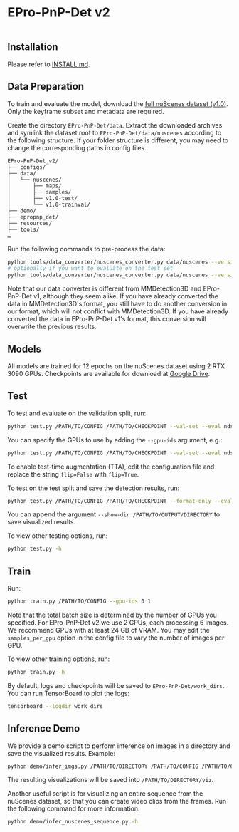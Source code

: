 # EPro-PnP-Det v2

<img src="resources/viz.gif" alt=""/>

## Installation

Please refer to [INSTALL.md](INSTALL.md).

## Data Preparation

To train and evaluate the model, download the [full nuScenes dataset (v1.0)](https://www.nuscenes.org/nuscenes#download). Only the keyframe subset and metadata are required.

Create the directory `EPro-PnP-Det/data`. Extract the downloaded archives and symlink the dataset root to `EPro-PnP-Det/data/nuscenes` according to the following structure. If your folder structure is different, you may need to change the corresponding paths in config files.

```
EPro-PnP-Det_v2/
├── configs/
├── data/
│   └── nuscenes/
│       ├── maps/
│       ├── samples/
│       ├── v1.0-test/
│       └── v1.0-trainval/
├── demo/
├── epropnp_det/
├── resources/
├── tools/
…
```

Run the following commands to pre-process the data:

```bash
python tools/data_converter/nuscenes_converter.py data/nuscenes --version v1.0-trainval
# optionally if you want to evaluate on the test set
python tools/data_converter/nuscenes_converter.py data/nuscenes --version v1.0-test
```

Note that our data converter is different from MMDetection3D and EPro-PnP-Det v1, although they seem alike. If you have already converted the data in MMDetection3D's format, you still have to do another conversion in our format, which will not conflict with MMDetection3D. If you have already converted the data in EPro-PnP-Det v1's format, this conversion will overwrite the previous results.

## Models

All models are trained for 12 epochs on the nuScenes dataset using 2 RTX 3090 GPUs. Checkpoints are available for download at [Google Drive](https://drive.google.com/drive/folders/1D24OSyMPCifzOeowlltRGHN4m1vhDrTx).

## Test

To test and evaluate on the validation split, run:

```bash
python test.py /PATH/TO/CONFIG /PATH/TO/CHECKPOINT --val-set --eval nds
```

You can specify the GPUs to use by adding the `--gpu-ids` argument, e.g.:

```bash
python test.py /PATH/TO/CONFIG /PATH/TO/CHECKPOINT --val-set --eval nds --gpu-ids 0 1 2 3  # distributed test on 4 GPUs
```

To enable test-time augmentation (TTA), edit the configuration file and replace the string `flip=False` with `flip=True`.

To test on the test split and save the detection results, run:

```bash
python test.py /PATH/TO/CONFIG /PATH/TO/CHECKPOINT --format-only --eval-options jsonfile_prefix=/PATH/TO/OUTPUT/DIRECTORY
```

You can append the argument `--show-dir /PATH/TO/OUTPUT/DIRECTORY` to save visualized results.

To view other testing options, run:

```bash
python test.py -h
```

## Train

Run:

```bash
python train.py /PATH/TO/CONFIG --gpu-ids 0 1
```

Note that the total batch size is determined by the number of GPUs you specified. For EPro-PnP-Det v2 we use 2 GPUs, each processing 6 images. We recommend GPUs with at least 24 GB of VRAM. You may edit the `samples_per_gpu` option in the config file to vary the number of images per GPU.

To view other training options, run:

```bash
python train.py -h
```

By default, logs and checkpoints will be saved to `EPro-PnP-Det/work_dirs`. You can run TensorBoard to plot the logs:

```bash
tensorboard --logdir work_dirs
```

## Inference Demo

We provide a demo script to perform inference on images in a directory and save the visualized results. Example:

```bash
python demo/infer_imgs.py /PATH/TO/DIRECTORY /PATH/TO/CONFIG /PATH/TO/CHECKPOINT --intrinsic demo/nus_cam_front.csv --show-views 3d bev mc
```

The resulting visualizations will be saved into `/PATH/TO/DIRECTORY/viz`.

Another useful script is for visualizing an entire sequence from the nuScenes dataset, so that you can create video clips from the frames. Run the following command for more information:

```bash
python demo/infer_nuscenes_sequence.py -h
```
